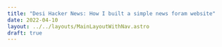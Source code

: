 ```yaml
---
title: "Desi Hacker News: How I built a simple news foram website"
date: 2022-04-10
layout: ../../layouts/MainLayoutWithNav.astro
draft: true
---
```


